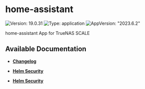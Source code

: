 # home-assistant

![Version: 19.0.31](https://img.shields.io/badge/Version-19.0.31-informational?style=flat-square) ![Type: application](https://img.shields.io/badge/Type-application-informational?style=flat-square) ![AppVersion: "2023.6.2"](https://img.shields.io/badge/AppVersion-"2023.6.2"-informational?style=flat-square)

home-assistant App for TrueNAS SCALE

## Available Documentation

- [**Changelog**](CHANGELOG)

- [**Helm Security**](container-security)

- [**Helm Security**](helm-security)

